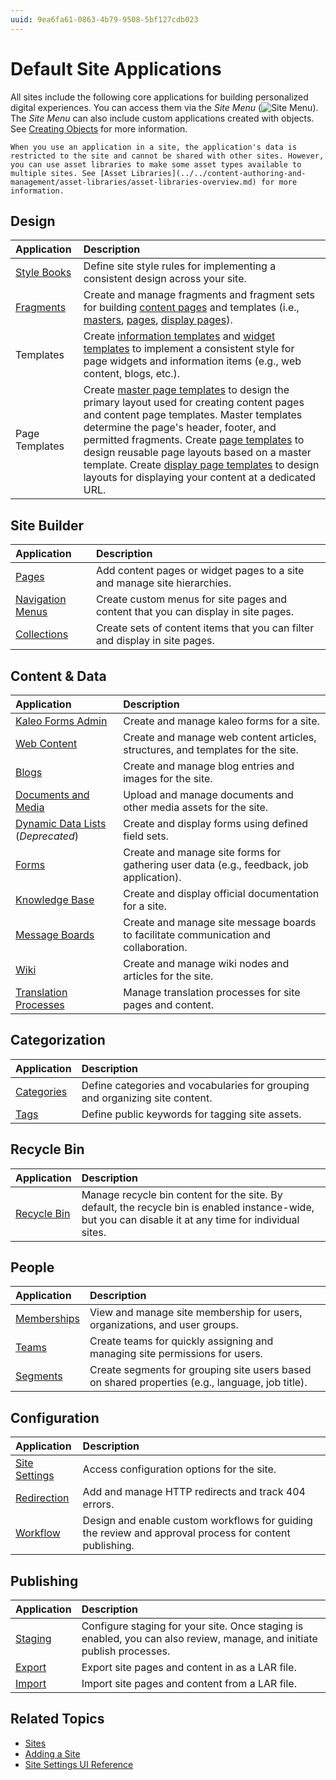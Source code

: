 ```yaml
---
uuid: 9ea6fa61-0863-4b79-9508-5bf127cdb023
---
```

# Default Site Applications

All sites include the following core applications for building personalized digital experiences. You can access them via the *Site Menu* (![Site Menu](../../images/icon-product-menu.png)). The *Site Menu* can also include custom applications created with objects. See [Creating Objects](../../building-applications/objects/creating-and-managing-objects/creating-objects.md) for more information.

```{tip}
When you use an application in a site, the application's data is restricted to the site and cannot be shared with other sites. However, you can use asset libraries to make some asset types available to multiple sites. See [Asset Libraries](../../content-authoring-and-management/asset-libraries/asset-libraries-overview.md) for more information.
```

## Design

| Application | Description |
| :--- | :--- |
| [Style Books](../site-appearance/style-books/using-a-style-book-to-standardize-site-appearance.md) | Define site style rules for implementing a consistent design across your site. |
| [Fragments](../creating-pages/page-fragments-and-widgets/using-fragments.md) | Create and manage fragments and fragment sets for building [content pages](../creating-pages/using-content-pages.md) and templates (i.e., [masters](../creating-pages/defining-headers-and-footers/master-page-templates.md), [pages](../creating-pages/adding-pages/creating-a-page-template.md), [display pages](../displaying-content/using-display-page-templates.md)). |
| Templates | Create [information templates](../displaying-content/using-information-templates.md) and [widget templates](../creating-pages/page-fragments-and-widgets/using-widgets/styling-widgets/creating-a-widget-template.md) to implement a consistent style for page widgets and information items (e.g., web content, blogs, etc.). |
| Page Templates | Create [master page templates](../creating-pages/defining-headers-and-footers/master-page-templates.md) to design the primary layout used for creating content pages and content page templates. Master templates determine the page's header, footer, and permitted fragments. Create [page templates](../creating-pages/adding-pages/creating-a-page-template.md) to design reusable page layouts based on a master template. Create [display page templates](../displaying-content/using-display-page-templates.md) to design layouts for displaying your content at a dedicated URL. |

## Site Builder

| Application | Description |
| :--- | :--- |
| [Pages](../creating-pages.md) | Add content pages or widget pages to a site and manage site hierarchies.  |
| [Navigation Menus](../site-navigation/using-the-navigation-menus-application.md) | Create custom menus for site pages and content that you can display in site pages.  |
| [Collections](../../content-authoring-and-management/collections-and-collection-pages/about-collections-and-collection-pages.md) | Create sets of content items that you can filter and display in site pages. |

## Content & Data

| Application | Description |
| :--- | :--- |
| [Kaleo Forms Admin](../../process-automation/forms/kaleo-forms.md) | Create and manage kaleo forms for a site. |
| [Web Content](../../content-authoring-and-management/web-content.md) | Create and manage web content articles, structures, and templates for the site. |
| [Blogs](../../content-authoring-and-management/blogs.md) | Create and manage blog entries and images for the site. |
| [Documents and Media](../../content-authoring-and-management/documents-and-media.md) | Upload and manage documents and other media assets for the site. |
| [Dynamic Data Lists](../../process-automation/forms/dynamic-data-lists.md) (*Deprecated*) | Create and display forms using defined field sets. |
| [Forms](../../process-automation/forms.md) | Create and manage site forms for gathering user data (e.g., feedback, job application). |
| [Knowledge Base](../../collaboration-and-social/knowledge-base.md) | Create and display official documentation for a site. |
| [Message Boards](../../collaboration-and-social/message-boards.md) | Create and manage site message boards to facilitate communication and collaboration. |
| [Wiki](../../collaboration-and-social/wiki.md) | Create and manage wiki nodes and articles for the site. |
| [Translation Processes](../../content-authoring-and-management/translating-pages-and-content.md) | Manage translation processes for site pages and content. |

## Categorization

| Application | Description |
| :--- | :--- |
| [Categories](../../content-authoring-and-management/tags-and-categories.md) | Define categories and vocabularies for grouping and organizing site content. |
| [Tags](../../content-authoring-and-management/tags-and-categories.md) | Define public keywords for tagging site assets. |

## Recycle Bin

| Application | Description |
| :--- | :--- |
| [Recycle Bin](../../content-authoring-and-management/recycle-bin.md) | Manage recycle bin content for the site. By default, the recycle bin is enabled instance-wide, but you can disable it at any time for individual sites. |

## People

| Application | Description |
| :--- | :--- |
| [Memberships](./site-membership.md) | View and manage site membership for users, organizations, and user groups. |
| [Teams](./site-membership/creating-teams-for-sites.md) | Create teams for quickly assigning and managing site permissions for users. |
| [Segments](./../personalizing-site-experience/segmentation/creating-and-managing-user-segments.md) | Create segments for grouping site users based on shared properties (e.g., language, job title).  |

## Configuration

| Application | Description |
| :--- | :--- |
| [Site Settings](../site-settings/site-settings-ui-reference.md) | Access configuration options for the site. |
| [Redirection](../site-settings/managing-site-urls/setting-up-redirects-and-404-tracking.md) | Add and manage HTTP redirects and track 404 errors. |
| [Workflow](../../process-automation/workflow.md) | Design and enable custom workflows for guiding the review and approval process for content publishing. |

## Publishing

| Application | Description |
| :--- | :--- |
| [Staging](../publishing-tools/staging.md) | Configure staging for your site. Once staging is enabled, you can also review, manage, and initiate publish processes. |
| [Export](./exporting-importing-site-pages-and-content.md) | Export site pages and content in as a LAR file. |
| [Import](./exporting-importing-site-pages-and-content.md) | Import site pages and content from a LAR file. |

## Related Topics

* [Sites](../sites.md)
* [Adding a Site](./adding-a-site.md)
* [Site Settings UI Reference](../site-settings/site-settings-ui-reference.md)
